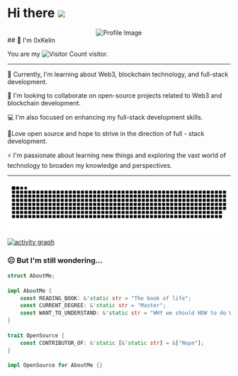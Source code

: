 <!--
**kling-zero/kling-zero** is a ✨ _special_ ✨ repository because its `README.md` (this file) appears on your GitHub profile.

Here are some ideas to get you started:

- 🔭 I’m currently working on ...
- 🌱 I’m currently learning ...
- 👯 I’m looking to collaborate on ...
- 🤔 I’m looking for help with ...
- 💬 Ask me about ...
- 📫 How to reach me: ...
- 😄 Pronouns: ...
- ⚡ Fun fact: ...
-->
# Hi there <a href="https://www.gautamkrishnar.com/"><img src="https://media.giphy.com/media/hvRJCLFzcasrR4ia7z/giphy.gif" width="5%"></a>

<div align="center">
  <img src="https://pink-keen-python-404.mypinata.cloud/ipfs/bafybeiasisxymd2kfh3xbcwvaxkupna7ks7dg5kqr4vwywh3iopwveles4" alt="Profile Image" style="width: 300px; height: auto;">
</div>
## 👋 I'm 0xKelin  

You are my <img src="https://profile-counter.glitch.me/kling-zero/count.svg" alt="Visitor Count"> visitor.  

---

🌱 Currently, I'm learning about Web3, blockchain technology, and full-stack development.

👯 I'm looking to collaborate on open-source projects related to Web3 and blockchain development.

💻 I'm also focused on enhancing my full-stack development skills.

👋Love open source and hope to strive in the direction of full - stack development.

⚡ I'm passionate about learning new things and exploring the vast world of technology to broaden my knowledge and perspectives.




---
![Kelin0x](https://raw.githubusercontent.com/Kelin0x/Kelin0x/output/github-contribution-grid-snake.svg)

[![activity graph](https://github-readme-activity-graph.vercel.app/graph?username=Kelin0x&theme=github-dark-dimmed&custom_title=Kelin0x-Activity-Graph)](https://github.com/Kelin0x/github-readme-activity-graph)

### 😐 But I'm still wondering...

```rust
struct AboutMe;

impl AboutMe {
    const READING_BOOK: &'static str = "The book of life";
    const CURRENT_DEGREE: &'static str = "Master";
    const WANT_TO_UNDERSTAND: &'static str = "WHY we should HOW to do WHAT";
}

trait OpenSource {
    const CONTRIBUTOR_OF: &'static [&'static str] = &["Nope"];
}

impl OpenSource for AboutMe {}
